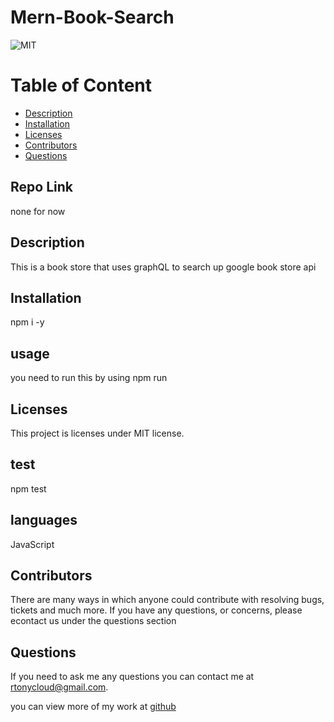 # Mern-Book-Search
  ![MIT](https://img.shields.io/badge/license-MIT-blue.svg)


# Table of Content
* [Description](#description)
* [Installation](#installation)
* [Licenses](#licenses)
* [Contributors](#contributors)
* [Questions](#questions)

## Repo Link
none for now

## Description 
This is a book store that uses graphQL to search up google book store api

## Installation
npm i -y

## usage
you need to run this by using npm run 

## Licenses  
  This project is licenses under MIT license.

## test
npm test

## languages
JavaScript

## Contributors
There are many ways in which anyone could contribute with resolving bugs, tickets and much more. If you have any questions, or concerns, please econtact us under the questions section

## Questions
If you need to ask me any questions you can contact me at rtonycloud@gmail.com.

 you can view more of my work at [github](https://github.com/Rtonycloud)
